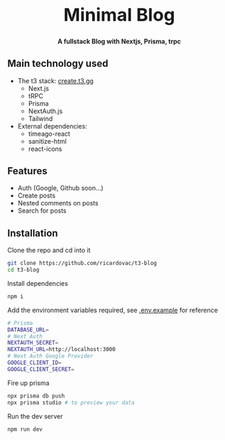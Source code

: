 <h1 align="center" style="font-size: 40px">Minimal Blog</h1>

<p align="center"><strong>A fullstack Blog with Nextjs, Prisma, trpc</strong></p>

## Main technology used

- The t3 stack: [create.t3.gg](https://create.t3.gg/)
  - Next.js
  - tRPC
  - Prisma
  - NextAuth.js
  - Tailwind
- External dependencies:
  - timeago-react
  - sanitize-html
  - react-icons

## Features

- Auth (Google, Github soon...)
- Create posts
- Nested comments on posts
- Search for posts

## Installation

Clone the repo and cd into it

```bash
git clone https://github.com/ricardovac/t3-blog
cd t3-blog
```

Install dependencies

```bash
npm i
```

Add the environment variables required, see [.env.example](/.env.example) for reference

```bash
# Prisma
DATABASE_URL=
# Next Auth
NEXTAUTH_SECRET=
NEXTAUTH_URL=http://localhost:3000
# Next Auth Google Provider
GOOGLE_CLIENT_ID=
GOOGLE_CLIENT_SECRET=
```

Fire up prisma

```bash
npx prisma db push
npx prisma studio # to preview your data
```

Run the dev server

```bash
npm run dev
```
